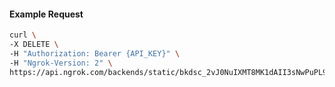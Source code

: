 <!-- Code generated for API Clients. DO NOT EDIT. -->

#### Example Request

```bash
curl \
-X DELETE \
-H "Authorization: Bearer {API_KEY}" \
-H "Ngrok-Version: 2" \
https://api.ngrok.com/backends/static/bkdsc_2vJ0NuIXMT8MK1dAII3sNwPuPL9
```
